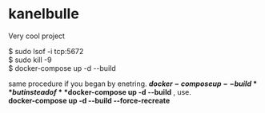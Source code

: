 # kanelbulle
Very cool project

$ sudo lsof -i tcp:5672   
$ sudo kill -9 <PID>   
$ docker-compose up -d --build   

same procedure if you began by enetring. 
**$docker-compose up --build **      
but instead of **$docker-compose up -d --build** , use.  
**docker-compose up -d --build --force-recreate**

  
